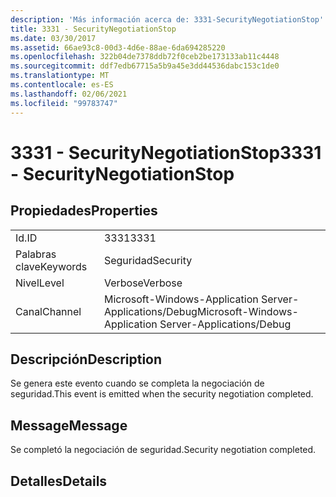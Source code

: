 ```yaml
---
description: 'Más información acerca de: 3331-SecurityNegotiationStop'
title: 3331 - SecurityNegotiationStop
ms.date: 03/30/2017
ms.assetid: 66ae93c8-00d3-4d6e-88ae-6da694285220
ms.openlocfilehash: 322b04de7378ddb72f0ceb2be173133ab11c4448
ms.sourcegitcommit: ddf7edb67715a5b9a45e3dd44536dabc153c1de0
ms.translationtype: MT
ms.contentlocale: es-ES
ms.lasthandoff: 02/06/2021
ms.locfileid: "99783747"
---
```

# <a name="3331---securitynegotiationstop"></a><span data-ttu-id="f4869-103">3331 - SecurityNegotiationStop</span><span class="sxs-lookup"><span data-stu-id="f4869-103">3331 - SecurityNegotiationStop</span></span>

## <a name="properties"></a><span data-ttu-id="f4869-104">Propiedades</span><span class="sxs-lookup"><span data-stu-id="f4869-104">Properties</span></span>  
  
|||  
|-|-|  
|<span data-ttu-id="f4869-105">Id.</span><span class="sxs-lookup"><span data-stu-id="f4869-105">ID</span></span>|<span data-ttu-id="f4869-106">3331</span><span class="sxs-lookup"><span data-stu-id="f4869-106">3331</span></span>|  
|<span data-ttu-id="f4869-107">Palabras clave</span><span class="sxs-lookup"><span data-stu-id="f4869-107">Keywords</span></span>|<span data-ttu-id="f4869-108">Seguridad</span><span class="sxs-lookup"><span data-stu-id="f4869-108">Security</span></span>|  
|<span data-ttu-id="f4869-109">Nivel</span><span class="sxs-lookup"><span data-stu-id="f4869-109">Level</span></span>|<span data-ttu-id="f4869-110">Verbose</span><span class="sxs-lookup"><span data-stu-id="f4869-110">Verbose</span></span>|  
|<span data-ttu-id="f4869-111">Canal</span><span class="sxs-lookup"><span data-stu-id="f4869-111">Channel</span></span>|<span data-ttu-id="f4869-112">Microsoft-Windows-Application Server-Applications/Debug</span><span class="sxs-lookup"><span data-stu-id="f4869-112">Microsoft-Windows-Application Server-Applications/Debug</span></span>|  
  
## <a name="description"></a><span data-ttu-id="f4869-113">Descripción</span><span class="sxs-lookup"><span data-stu-id="f4869-113">Description</span></span>  

 <span data-ttu-id="f4869-114">Se genera este evento cuando se completa la negociación de seguridad.</span><span class="sxs-lookup"><span data-stu-id="f4869-114">This event is emitted when the security negotiation completed.</span></span>  
  
## <a name="message"></a><span data-ttu-id="f4869-115">Message</span><span class="sxs-lookup"><span data-stu-id="f4869-115">Message</span></span>  

 <span data-ttu-id="f4869-116">Se completó la negociación de seguridad.</span><span class="sxs-lookup"><span data-stu-id="f4869-116">Security negotiation completed.</span></span>  
  
## <a name="details"></a><span data-ttu-id="f4869-117">Detalles</span><span class="sxs-lookup"><span data-stu-id="f4869-117">Details</span></span>
